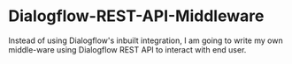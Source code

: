 # Dialogflow-REST-API-Middleware
Instead of using Dialogflow's inbuilt integration, I am going to write my own middle-ware using Dialogflow REST API to interact with end user.
